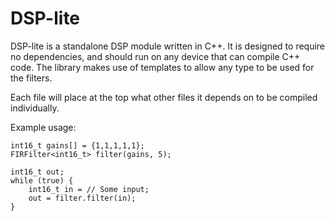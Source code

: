# DSP-lite

DSP-lite is a standalone DSP module written in C++.
It is designed to require no dependencies, and should run
on any device that can compile C++ code.
The library makes use of templates to allow any type to be used for the filters.

Each file will place at the top what other files it depends on to be compiled individually.


Example usage:
```
int16_t gains[] = {1,1,1,1,1};
FIRFilter<int16_t> filter(gains, 5);

int16_t out;
while (true) {
    int16_t in = // Some input;
    out = filter.filter(in);
}
```
